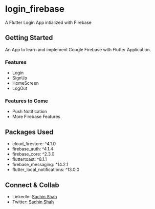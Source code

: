 # login_firebase

A Flutter Login App intialized with Firebase

## Getting Started

An App to learn and implement Google Firebase with Flutter Application.

### Features

- Login
- SignUp
- HomeScreen
- LogOut

### Features to Come

- Push Notification
- More Firebase Features

## Packages Used

- cloud_firestore: ^4.1.0
- firebase_auth: ^4.1.4
- firebase_core: ^2.3.0
- fluttertoast: ^8.1.1
- firebase_messaging: ^14.2.1
- flutter_local_notifications: ^13.0.0

## Connect & Collab

- LinkedIn: [Sachin Shah](https://linkedin.com/in/imsachinshah)
- Twitter: [Sachin Shah](https://twitter.com/imsachinshah0)
